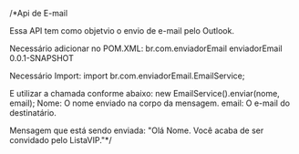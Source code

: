 /*Api de E-mail

Essa API tem como objetvio o envio de e-mail pelo Outlook.

Necessário adicionar no POM.XML:
<dependency>
			<groupId>br.com.enviadorEmail</groupId>
			<artifactId>enviadorEmail</artifactId>
			<version>0.0.1-SNAPSHOT</version>
</dependency>
    

Necessário Import:
import br.com.enviadorEmail.EmailService;

E utilizar a chamada conforme abaixo:
new EmailService().enviar(nome, email); 
Nome: O nome enviado na corpo da mensagem.
email: O e-mail do destinatário.

Mensagem que está sendo enviada:
"Olá Nome. Você acaba de ser convidado pelo ListaVIP."*/
